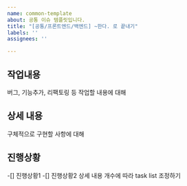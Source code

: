 ```yaml
---
name: common-template
about: 공통 이슈 템플릿입니다.
title: "[공통/프론트엔드/백엔드] ~한다. 로 끝내기"
labels: ''
assignees: ''

---
```


## 작업내용
버그, 기능추가, 리팩토링 등 작업할 내용에 대해 
## 상세 내용
구체적으로 구현할 사항에 대해
## 진행상황
-[] 진행상황1
-[] 진행상황2
상세 내용 개수에 따라 task list 조정하기
